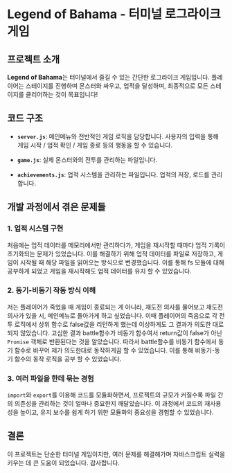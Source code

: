 
# **Legend of Bahama** - 터미널 로그라이크 게임

## **프로젝트 소개**

**Legend of Bahama**는 터미널에서 즐길 수 있는 간단한 로그라이크 게임입니다. 플레이어는 스테이지를 진행하며 몬스터와 싸우고, 업적을 달성하며, 최종적으로 모든 스테이지를 클리어하는 것이 목표입니다!

## **코드 구조**

- **`server.js`**: 메인메뉴와 전반적인 게임 로직을 담당합니다. 사용자의 입력을 통해 게임 시작 / 업적 확인 / 게임 종료 등의 행동을 할 수 있습니다.

- **`game.js`**: 실제 몬스터와의 전투를 관리하는 파일입니다.

- **`achievements.js`**: 업적 시스템을 관리하는 파일입니다. 업적의 저장, 로드를 관리합니다.

## **개발 과정에서 겪은 문제들**

### **1. 업적 시스템 구현**
처음에는 업적 데이터를 메모리에서만 관리하다가, 게임을 재시작할 때마다 업적 기록이 초기화되는 문제가 있었습니다. 이를 해결하기 위해 업적 데이터를 파일로 저장하고, 게임이 시작될 때 해당 파일을 읽어오는 방식으로 변경했습니다. 이를 통해 fs 모듈에 대해 공부하게 되었고 게임을 재시작해도 업적 데이터를 유지 할 수 있었습니다.

### **2. 동기-비동기 작동 방식 이해**
저는 플레이어가 죽었을 때 게임이 종료되는 게 아니라, 재도전 의사를 물어보고 재도전 의사가 있을 시, 메인메뉴로 돌아가게 하고 싶었습니다. 이때 플레이어의 죽음으로 각 전투 로직에서 상위 함수로 false값을 리턴하게 했는데 이상하게도 그 결과가 의도한 대로 되지 않았습니다. 고심한 결과 battle함수가 비동기 함수여서 return값이 false가 아닌 `Promise` 객체로 반환된다는 것을 알았습니다. 따라서 battle함수를 비동기 함수에서 동기 함수로 바꾸어 제가 의도한대로 동작하게끔 할 수 있었습니다. 이를 통해 비동기-동기 함수의 동작 로직을 공부 할 수 있었습니다.

### **3. 여러 파일을 한데 묶는 경험**
`import`와 `export`를 이용해 코드를 모듈화하면서, 프로젝트의 규모가 커질수록 파일 간의 의존성을 관리하는 것이 얼마나 중요한지 깨달았습니다. 이 과정에서 코드의 재사용성을 높이고, 유지 보수를 쉽게 하기 위한 모듈화의 중요성을 경험할 수 있었습니다.

## **결론**

이 프로젝트는 단순한 터미널 게임이지만, 여러 문제를 해결해가며 자바스크립트 실력을 키우는 데 큰 도움이 되었습니다. 감사합니다.
